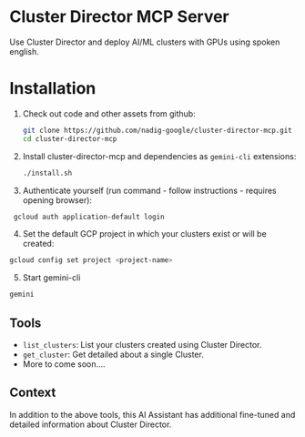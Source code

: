 # Cluster Director MCP Server

Use Cluster Director and deploy AI/ML clusters with GPUs using spoken english.

# Installation

1.  Check out code and other assets from github:
    ```sh
    git clone https://github.com/nadig-google/cluster-director-mcp.git
    cd cluster-director-mcp
    ```

2.  Install cluster-director-mcp and dependencies as `gemini-cli` extensions:
    ```sh
    ./install.sh
    ```   

3. Authenticate yourself (run command - follow instructions - requires opening browser):
  ```sh
   gcloud auth application-default login
  ```
  
4. Set the default GCP project in which your clusters exist or will be created:
  ```sh
  gcloud config set project <project-name>
  ```

5. Start gemini-cli
  ```sh
  gemini
  ```

## Tools

- `list_clusters`: List your clusters created using Cluster Director.
- `get_cluster`: Get detailed about a single Cluster.
- More to come soon....

## Context 

In addition to the above tools, this AI Assistant has additional fine-tuned and detailed information about Cluster Director.



